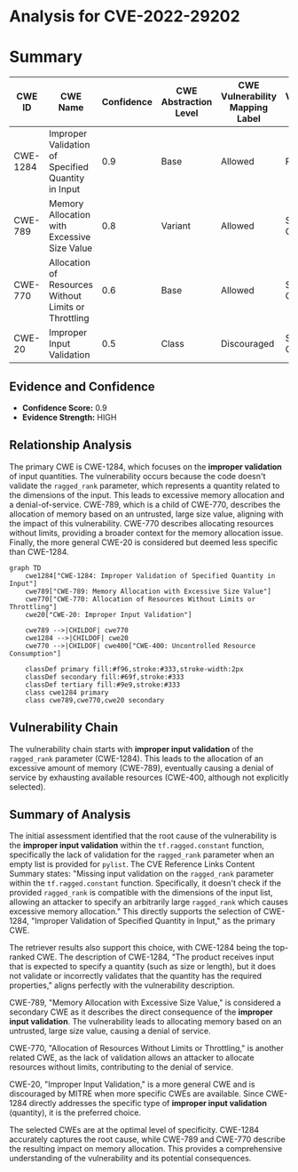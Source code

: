 # Analysis for CVE-2022-29202

# Summary
| CWE ID | CWE Name | Confidence | CWE Abstraction Level | CWE Vulnerability Mapping Label | CWE-Vulnerability Mapping Notes |
|---|---|---|---|---|---|
| CWE-1284 | Improper Validation of Specified Quantity in Input | 0.9 | Base | Allowed | Primary CWE |
| CWE-789 | Memory Allocation with Excessive Size Value | 0.8 | Variant | Allowed | Secondary Candidate |
| CWE-770 | Allocation of Resources Without Limits or Throttling | 0.6 | Base | Allowed | Secondary Candidate |
| CWE-20 | Improper Input Validation | 0.5 | Class | Discouraged | Secondary Candidate |

## Evidence and Confidence

*   **Confidence Score:** 0.9
*   **Evidence Strength:** HIGH

## Relationship Analysis
The primary CWE is CWE-1284, which focuses on the **improper validation** of input quantities. The vulnerability occurs because the code doesn't validate the `ragged_rank` parameter, which represents a quantity related to the dimensions of the input. This leads to excessive memory allocation and a denial-of-service. CWE-789, which is a child of CWE-770, describes the allocation of memory based on an untrusted, large size value, aligning with the impact of this vulnerability. CWE-770 describes allocating resources without limits, providing a broader context for the memory allocation issue. Finally, the more general CWE-20 is considered but deemed less specific than CWE-1284.

```mermaid
graph TD
    cwe1284["CWE-1284: Improper Validation of Specified Quantity in Input"]
    cwe789["CWE-789: Memory Allocation with Excessive Size Value"]
    cwe770["CWE-770: Allocation of Resources Without Limits or Throttling"]
    cwe20["CWE-20: Improper Input Validation"]

    cwe789 -->|CHILDOF| cwe770
    cwe1284 -->|CHILDOF| cwe20
    cwe770 -->|CHILDOF| cwe400["CWE-400: Uncontrolled Resource Consumption"]

    classDef primary fill:#f96,stroke:#333,stroke-width:2px
    classDef secondary fill:#69f,stroke:#333
    classDef tertiary fill:#9e9,stroke:#333
    class cwe1284 primary
    class cwe789,cwe770,cwe20 secondary
```

## Vulnerability Chain
The vulnerability chain starts with **improper input validation** of the `ragged_rank` parameter (CWE-1284). This leads to the allocation of an excessive amount of memory (CWE-789), eventually causing a denial of service by exhausting available resources (CWE-400, although not explicitly selected).

## Summary of Analysis
The initial assessment identified that the root cause of the vulnerability is the **improper input validation** within the `tf.ragged.constant` function, specifically the lack of validation for the `ragged_rank` parameter when an empty list is provided for `pylist`. The CVE Reference Links Content Summary states: "Missing input validation on the `ragged_rank` parameter within the `tf.ragged.constant` function. Specifically, it doesn't check if the provided `ragged_rank` is compatible with the dimensions of the input list, allowing an attacker to specify an arbitrarily large `ragged_rank` which causes excessive memory allocation." This directly supports the selection of CWE-1284, "Improper Validation of Specified Quantity in Input," as the primary CWE.

The retriever results also support this choice, with CWE-1284 being the top-ranked CWE. The description of CWE-1284, "The product receives input that is expected to specify a quantity (such as size or length), but it does not validate or incorrectly validates that the quantity has the required properties," aligns perfectly with the vulnerability description.

CWE-789, "Memory Allocation with Excessive Size Value," is considered a secondary CWE as it describes the direct consequence of the **improper input validation**. The vulnerability leads to allocating memory based on an untrusted, large size value, causing a denial of service.

CWE-770, "Allocation of Resources Without Limits or Throttling," is another related CWE, as the lack of validation allows an attacker to allocate resources without limits, contributing to the denial of service.

CWE-20, "Improper Input Validation," is a more general CWE and is discouraged by MITRE when more specific CWEs are available. Since CWE-1284 directly addresses the specific type of **improper input validation** (quantity), it is the preferred choice.

The selected CWEs are at the optimal level of specificity. CWE-1284 accurately captures the root cause, while CWE-789 and CWE-770 describe the resulting impact on memory allocation. This provides a comprehensive understanding of the vulnerability and its potential consequences.